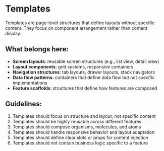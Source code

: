 # Templates

Templates are page-level structures that define layouts without specific content. They focus on component arrangement rather than content display.

## What belongs here:

- **Screen layouts**: reusable screen structures (e.g., list view, detail view)
- **Layout components**: grid systems, responsive containers
- **Navigation structures**: tab layouts, drawer layouts, stack navigators
- **Data flow patterns**: containers that define data flow but not specific implementations
- **Feature scaffolds**: structures that define how features are composed

## Guidelines:

1. Templates should focus on structure and layout, not specific content
2. Templates should be highly reusable across different features
3. Templates should compose organisms, molecules, and atoms
4. Templates should handle responsive behavior and layout adaptation
5. Templates should define clear slots or props for content injection
6. Templates should not contain business logic specific to a feature